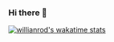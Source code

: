 ### Hi there 👋

[![willianrod's wakatime stats](https://github-readme-stats.vercel.app/api/wakatime?NukLaochaem=willianrod)](https://github.com/NukLaochaem/github-readme-stats)


<!--
**NukLaochaem/NukLaochaem** is a ✨ _special_ ✨ repository because its `README.md` (this file) appears on your GitHub profile.

Here are some ideas to get you started:

- 🔭 I’m currently working on ...
- 🌱 I’m currently learning ...
- 👯 I’m looking to collaborate on ...
- 🤔 I’m looking for help with ...
- 💬 Ask me about ...
- 📫 How to reach me: ...
- 😄 Pronouns: ...
- ⚡ Fun fact: ...
-->
